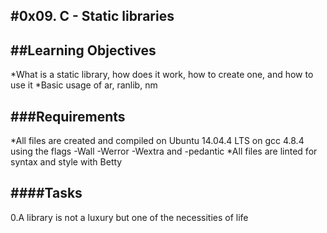 #0x09. C - Static libraries
---
##Learning Objectives
---
*What is a static library, how does it work, how to create one, and how to use it
*Basic usage of ar, ranlib, nm

###Requirements
---
*All files are created and compiled on Ubuntu 14.04.4 LTS on gcc 4.8.4 using the flags -Wall -Werror -Wextra and -pedantic
*All files are linted for syntax and style with Betty

####Tasks
---
0.A library is not a luxury but one of the necessities of life